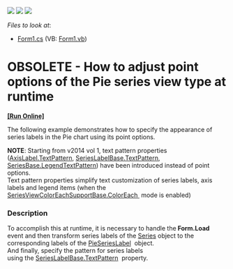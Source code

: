 <!-- default badges list -->
![](https://img.shields.io/endpoint?url=https://codecentral.devexpress.com/api/v1/VersionRange/134061491/14.1.3%2B)
[![](https://img.shields.io/badge/Open_in_DevExpress_Support_Center-FF7200?style=flat-square&logo=DevExpress&logoColor=white)](https://supportcenter.devexpress.com/ticket/details/E3801)
[![](https://img.shields.io/badge/📖_How_to_use_DevExpress_Examples-e9f6fc?style=flat-square)](https://docs.devexpress.com/GeneralInformation/403183)
<!-- default badges end -->
<!-- default file list -->
*Files to look at*:

* [Form1.cs](./CS/XtraChart_PointOptions/Form1.cs) (VB: [Form1.vb](./VB/XtraChart_PointOptions/Form1.vb))
<!-- default file list end -->
# OBSOLETE -  How to adjust  point options of the Pie series view type at runtime
<!-- run online -->
**[[Run Online]](https://codecentral.devexpress.com/e3801)**
<!-- run online end -->


<p>The following example demonstrates how to specify the appearance of series labels in the Pie chart using its point options.</p>
<p><strong>NOTE</strong>: Starting from v2014 vol 1, text pattern properties (<a href="https://documentation.devexpress.com/#CoreLibraries/DevExpressXtraChartsAxisLabel_TextPatterntopic">AxisLabel.TextPattern</a>, <a href="https://documentation.devexpress.com/#CoreLibraries/DevExpressXtraChartsSeriesLabelBase_TextPatterntopic">SeriesLabelBase.TextPattern</a>, <a href="https://documentation.devexpress.com/#CoreLibraries/DevExpressXtraChartsSeriesBase_LegendTextPatterntopic">SeriesBase.LegendTextPattern</a>) have been introduced instead of point options. <br />Text pattern properties simplify text customization of series labels, axis labels and legend items (when the <a href="https://documentation.devexpress.com/#CoreLibraries/DevExpressXtraChartsSeriesViewColorEachSupportBase_ColorEachtopic">SeriesViewColorEachSupportBase.ColorEach </a> mode is enabled)</p>


<h3>Description</h3>

<p>To accomplish this at runtime, it is necessary to handle the<strong> Form.Load</strong> event and then transform series labels of the <a href="https://documentation.devexpress.com/#CoreLibraries/clsDevExpressXtraChartsSeriestopic">Series</a>&nbsp;object to the corresponding labels of the <a href="https://documentation.devexpress.com/#CoreLibraries/clsDevExpressXtraChartsPieSeriesLabeltopic">PieSeriesLabel</a>&nbsp; object. <br />And finally, specify the pattern for series labels using&nbsp;the&nbsp;<a href="https://documentation.devexpress.com/#CoreLibraries/DevExpressXtraChartsSeriesLabelBase_TextPatterntopic">SeriesLabelBase.TextPattern</a>&nbsp; property.</p>

<br/>



